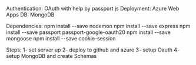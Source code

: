 Authentication: OAuth with help by passport js
Deployment: Azure Web Apps
DB: MongoDB

Dependencies:
npm install --save nodemon
npm install --save express
npm install --save passport passport-google-oauth20
npm install --save mongoose
npm install --save cookie-session

Steps:
1- set server up
2- deploy to github and azure
3- setup Oauth
4- setup MongoDB and create Schemas
